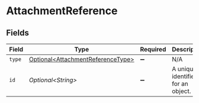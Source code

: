 # AttachmentReference


## Fields

| Field                                                                                    | Type                                                                                     | Required                                                                                 | Description                                                                              | Example                                                                                  |
| ---------------------------------------------------------------------------------------- | ---------------------------------------------------------------------------------------- | ---------------------------------------------------------------------------------------- | ---------------------------------------------------------------------------------------- | ---------------------------------------------------------------------------------------- |
| `type`                                                                                   | [Optional\<AttachmentReferenceType>](../../models/components/AttachmentReferenceType.md) | :heavy_minus_sign:                                                                       | N/A                                                                                      | invoice                                                                                  |
| `id`                                                                                     | *Optional\<String>*                                                                      | :heavy_minus_sign:                                                                       | A unique identifier for an object.                                                       | 12345                                                                                    |